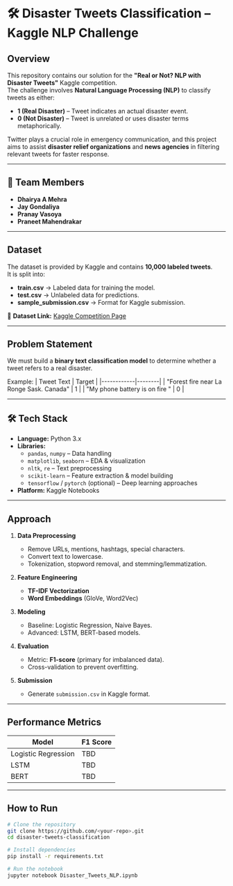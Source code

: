 # 🛠 Disaster Tweets Classification – Kaggle NLP Challenge

## Overview

This repository contains our solution for the **"Real or Not? NLP with Disaster Tweets"** Kaggle competition.  
The challenge involves **Natural Language Processing (NLP)** to classify tweets as either:

- **1 (Real Disaster)** – Tweet indicates an actual disaster event.
- **0 (Not Disaster)** – Tweet is unrelated or uses disaster terms metaphorically.

Twitter plays a crucial role in emergency communication, and this project aims to assist **disaster relief organizations** and **news agencies** in filtering relevant tweets for faster response.

---

## 👥 Team Members

- **Dhairya A Mehra**
- **Jay Gondaliya**
- **Pranay Vasoya**
- **Praneet Mahendrakar**

---

## Dataset

The dataset is provided by Kaggle and contains **10,000 labeled tweets**.  
It is split into:

- **train.csv** → Labeled data for training the model.
- **test.csv** → Unlabeled data for predictions.
- **sample_submission.csv** → Format for Kaggle submission.

📎 **Dataset Link:** [Kaggle Competition Page](https://www.kaggle.com/competitions/nlp-getting-started)

---

## Problem Statement

We must build a **binary text classification model** to determine whether a tweet refers to a real disaster.

Example:
| Tweet Text | Target |
|------------|--------|
| "Forest fire near La Ronge Sask. Canada" | 1 |
| "My phone battery is on fire " | 0 |

---

## 🛠 Tech Stack

- **Language:** Python 3.x
- **Libraries:**
  - `pandas`, `numpy` – Data handling
  - `matplotlib`, `seaborn` – EDA & visualization
  - `nltk`, `re` – Text preprocessing
  - `scikit-learn` – Feature extraction & model building
  - `tensorflow` / `pytorch` (optional) – Deep learning approaches
- **Platform:** Kaggle Notebooks

---

## Approach

1. **Data Preprocessing**

   - Remove URLs, mentions, hashtags, special characters.
   - Convert text to lowercase.
   - Tokenization, stopword removal, and stemming/lemmatization.

2. **Feature Engineering**

   - **TF-IDF Vectorization**
   - **Word Embeddings** (GloVe, Word2Vec)

3. **Modeling**

   - Baseline: Logistic Regression, Naive Bayes.
   - Advanced: LSTM, BERT-based models.

4. **Evaluation**

   - Metric: **F1-score** (primary for imbalanced data).
   - Cross-validation to prevent overfitting.

5. **Submission**
   - Generate `submission.csv` in Kaggle format.

---

## Performance Metrics

| Model               | F1 Score |
| ------------------- | -------- |
| Logistic Regression | TBD      |
| LSTM                | TBD      |
| BERT                | TBD      |

---

## How to Run

```bash
# Clone the repository
git clone https://github.com/<your-repo>.git
cd disaster-tweets-classification

# Install dependencies
pip install -r requirements.txt

# Run the notebook
jupyter notebook Disaster_Tweets_NLP.ipynb
```
